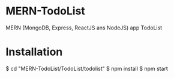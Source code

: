 # MERN-TodoList
MERN (MongoDB, Express, ReactJS ans NodeJS) app TodoList
# Installation
$ cd "MERN-TodoList/TodoList/todolist"
$ npm install
$ npm start
